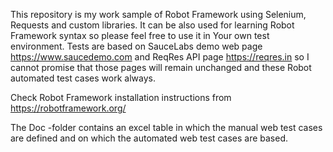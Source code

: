 This repository is my work sample of Robot Framework using Selenium, Requests and custom libraries. It can be also used for learning Robot Framework syntax so please feel free to use it in Your own test environment.
Tests are based on SauceLabs demo web page https://www.saucedemo.com and ReqRes API page https://reqres.in so I cannot promise that those pages will remain unchanged and these Robot automated test cases work always.

Check Robot Framework installation instructions from https://robotframework.org/

The Doc -folder contains an excel table in which the manual web test cases are defined and on which the automated web test cases are based.
